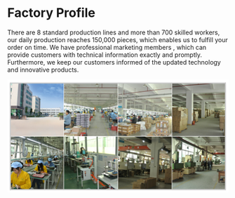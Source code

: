 # Factory Profile



There are 8 standard production lines and more than 700 skilled workers, our daily production reaches 150,000 pieces, which enables us to fulfill your order on time. We have professional marketing members , which can provide customers with technical information exactly and promptly. Furthermore, we keep our customers informed of the updated technology and innovative products.

![](/assets/Factory.jpg)

